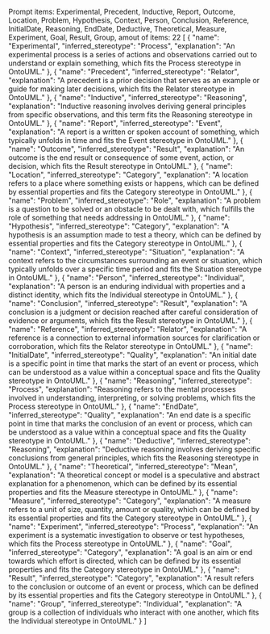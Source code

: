 Prompt items: 
Experimental, Precedent, Inductive, Report, Outcome, Location, Problem, Hypothesis, Context, Person, Conclusion, Reference, InitialDate, Reasoning, EndDate, Deductive, Theoretical, Measure, Experiment, Goal, Result, Group, 
amout of items: 22
 [
    {
        "name": "Experimental",
        "inferred_stereotype": "Process",
        "explanation": "An experimental process is a series of actions and observations carried out to understand or explain something, which fits the Process stereotype in OntoUML."
    },
    {
        "name": "Precedent",
        "inferred_stereotype": "Relator",
        "explanation": "A precedent is a prior decision that serves as an example or guide for making later decisions, which fits the Relator stereotype in OntoUML."
    },
    {
        "name": "Inductive",
        "inferred_stereotype": "Reasoning",
        "explanation": "Inductive reasoning involves deriving general principles from specific observations, and this term fits the Reasoning stereotype in OntoUML."
    },
    {
        "name": "Report",
        "inferred_stereotype": "Event",
        "explanation": "A report is a written or spoken account of something, which typically unfolds in time and fits the Event stereotype in OntoUML."
    },
    {
        "name": "Outcome",
        "inferred_stereotype": "Result",
        "explanation": "An outcome is the end result or consequence of some event, action, or decision, which fits the Result stereotype in OntoUML."
    },
    {
        "name": "Location",
        "inferred_stereotype": "Category",
        "explanation": "A location refers to a place where something exists or happens, which can be defined by essential properties and fits the Category stereotype in OntoUML."
    },
    {
        "name": "Problem",
        "inferred_stereotype": "Role",
        "explanation": "A problem is a question to be solved or an obstacle to be dealt with, which fulfills the role of something that needs addressing in OntoUML."
    },
    {
        "name": "Hypothesis",
        "inferred_stereotype": "Category",
        "explanation": "A hypothesis is an assumption made to test a theory, which can be defined by essential properties and fits the Category stereotype in OntoUML."
    },
    {
        "name": "Context",
        "inferred_stereotype": "Situation",
        "explanation": "A context refers to the circumstances surrounding an event or situation, which typically unfolds over a specific time period and fits the Situation stereotype in OntoUML."
    },
    {
        "name": "Person",
        "inferred_stereotype": "Individual",
        "explanation": "A person is an enduring individual with properties and a distinct identity, which fits the Individual stereotype in OntoUML."
    },
    {
        "name": "Conclusion",
        "inferred_stereotype": "Result",
        "explanation": "A conclusion is a judgment or decision reached after careful consideration of evidence or arguments, which fits the Result stereotype in OntoUML."
    },
    {
        "name": "Reference",
        "inferred_stereotype": "Relator",
        "explanation": "A reference is a connection to external information sources for clarification or corroboration, which fits the Relator stereotype in OntoUML."
    },
    {
        "name": "InitialDate",
        "inferred_stereotype": "Quality",
        "explanation": "An initial date is a specific point in time that marks the start of an event or process, which can be understood as a value within a conceptual space and fits the Quality stereotype in OntoUML."
    },
    {
        "name": "Reasoning",
        "inferred_stereotype": "Process",
        "explanation": "Reasoning refers to the mental processes involved in understanding, interpreting, or solving problems, which fits the Process stereotype in OntoUML."
    },
    {
        "name": "EndDate",
        "inferred_stereotype": "Quality",
        "explanation": "An end date is a specific point in time that marks the conclusion of an event or process, which can be understood as a value within a conceptual space and fits the Quality stereotype in OntoUML."
    },
    {
        "name": "Deductive",
        "inferred_stereotype": "Reasoning",
        "explanation": "Deductive reasoning involves deriving specific conclusions from general principles, which fits the Reasoning stereotype in OntoUML."
    },
    {
        "name": "Theoretical",
        "inferred_stereotype": "Mean",
        "explanation": "A theoretical concept or model is a speculative and abstract explanation for a phenomenon, which can be defined by its essential properties and fits the Measure stereotype in OntoUML."
    },
    {
        "name": "Measure",
        "inferred_stereotype": "Category",
        "explanation": "A measure refers to a unit of size, quantity, amount or quality, which can be defined by its essential properties and fits the Category stereotype in OntoUML."
    },
    {
        "name": "Experiment",
        "inferred_stereotype": "Process",
        "explanation": "An experiment is a systematic investigation to observe or test hypotheses, which fits the Process stereotype in OntoUML."
    },
    {
        "name": "Goal",
        "inferred_stereotype": "Category",
        "explanation": "A goal is an aim or end towards which effort is directed, which can be defined by its essential properties and fits the Category stereotype in OntoUML."
    },
    {
        "name": "Result",
        "inferred_stereotype": "Category",
        "explanation": "A result refers to the conclusion or outcome of an event or process, which can be defined by its essential properties and fits the Category stereotype in OntoUML."
    },
    {
        "name": "Group",
        "inferred_stereotype": "Individual",
        "explanation": "A group is a collection of individuals who interact with one another, which fits the Individual stereotype in OntoUML."
    }
]
